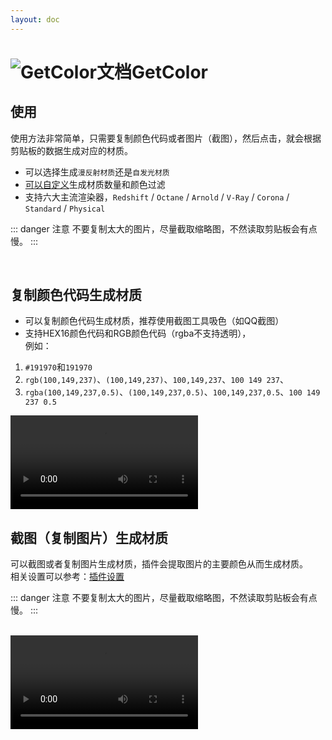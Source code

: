 ```yaml
---
layout: doc
---
```

# <span class="h1-icon"><img src="/img/GetColor.webp" alt="GetColor文档"></span>GetColor

## 使用

使用方法非常简单，只需要复制颜色代码或者图片（截图），然后点击，就会根据剪贴板的数据生成对应的材质。  
- 可以选择生成`漫反射材质`还是`自发光材质`
- [可以自定义](01-GetColor-setting#插件设置-1)生成材质数量和颜色过滤
- 支持六大主流渲染器，`Redshift` / `Octane` / `Arnold` / `V-Ray` / `Corona` / `Standard` / `Physical`

::: danger 注意
不要复制太大的图片，尽量截取缩略图，不然读取剪贴板会有点慢。
:::


<br />

## 复制颜色代码生成材质

- 可以复制颜色代码生成材质，推荐使用截图工具吸色（如QQ截图）
- 支持HEX16颜色代码和RGB颜色代码（rgba不支持透明），  
例如：

1. `#191970`和`191970`
2. `rgb(100,149,237)`、`(100,149,237)`、`100,149,237`、`100 149 237`、
3. `rgba(100,149,237,0.5)`、`(100,149,237,0.5)`、`100,149,237,0.5`、`100 149 237 0.5`

<video controls>
  <source src="/img/getcolor_color_code_to_mat.webm" type="video/webm">
</video>

<br />

## 截图（复制图片）生成材质

可以截图或者复制图片生成材质，插件会提取图片的主要颜色从而生成材质。  
相关设置可以参考：[插件设置](01-GetColor-setting#插件设置-1)

::: danger 注意
不要复制太大的图片，尽量截取缩略图，不然读取剪贴板会有点慢。
:::

<br />

<video controls>
  <source src="/img/getcolor_screenshot_to_mat.webm" type="video/webm">
</video>

<br />
<br />

<!-- ## 视频教程
<br />

<div style="position: relative; padding: 30% 45%;">
<iframe style="position: absolute; width: 100%; height: 100%; left: 0; top: 0;" src="//player.bilibili.com/player.html?aid=1851967804&bvid=BV1tp421U7vL&cid=1471471115&p=1&autoplay=0"  scrolling="no" border="0" frameborder="no" framespacing="0" allowfullscreen="true"></iframe>
</div> -->

